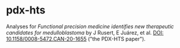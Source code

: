 # pdx-hts
Analyses for *Functional precision medicine identifies new therapeutic candidates for medulloblastoma* by J Rusert, E Juárez, et al. [DOI: 10.1158/0008-5472.CAN-20-1655](https://www.ncbi.nlm.nih.gov/pmc/articles/PMC7718387/) ("the PDX-HTS paper").
